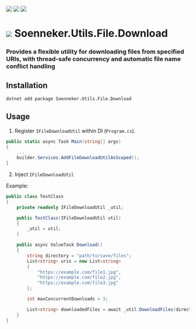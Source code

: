 [![](https://img.shields.io/nuget/v/soenneker.utils.file.download.svg?style=for-the-badge)](https://www.nuget.org/packages/soenneker.utils.file.download/)
[![](https://img.shields.io/github/actions/workflow/status/soenneker/soenneker.utils.file.download/publish-package.yml?style=for-the-badge)](https://github.com/soenneker/soenneker.utils.file.download/actions/workflows/publish-package.yml)
[![](https://img.shields.io/nuget/dt/soenneker.utils.file.download.svg?style=for-the-badge)](https://www.nuget.org/packages/soenneker.utils.file.download/)

# ![](https://user-images.githubusercontent.com/4441470/224455560-91ed3ee7-f510-4041-a8d2-3fc093025112.png) Soenneker.Utils.File.Download
### Provides a flexible utility for downloading files from specified URIs, with thread-safe concurrency and automatic file name conflict handling

## Installation

```
dotnet add package Soenneker.Utils.File.Download
```

## Usage

1. Register `IFileDownloadUtil` within DI (`Program.cs`).

```csharp
public static async Task Main(string[] args)
{
    ...
    builder.Services.AddFileDownloadUtilAsScoped();
}
```

2. Inject `IFileDownloadUtil`

Example:

```csharp
public class TestClass
{
    private readonly IFileDownloadUtil _util;

    public TestClass(IFileDownloadUtil util)
    {
        _util = util;
    }

    public async ValueTask Download()
    {
        string directory = "path/to/save/files";
        List<string> uris = new List<string>
        {
            "https://example.com/file1.jpg",
            "https://example.com/file2.jpg",
            "https://example.com/file3.jpg"
        };

        int maxConcurrentDownloads = 3;

        List<string> downloadedFiles = await _util.DownloadFiles(directory, uris, maxConcurrentDownloads);
    }
}

```